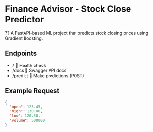 # Finance Advisor - Stock Close Predictor 
 
?? A FastAPI-based ML project that predicts stock closing prices using Gradient Boosting. 
 
## Endpoints 
- /  Health check 
- /docs  Swagger API docs 
- /predict  Make predictions (POST) 
 
## Example Request 
```json 
{ 
  "open": 123.45, 
  "high": 130.00, 
  "low": 120.50, 
  "volume": 500000 
} 
``` 
